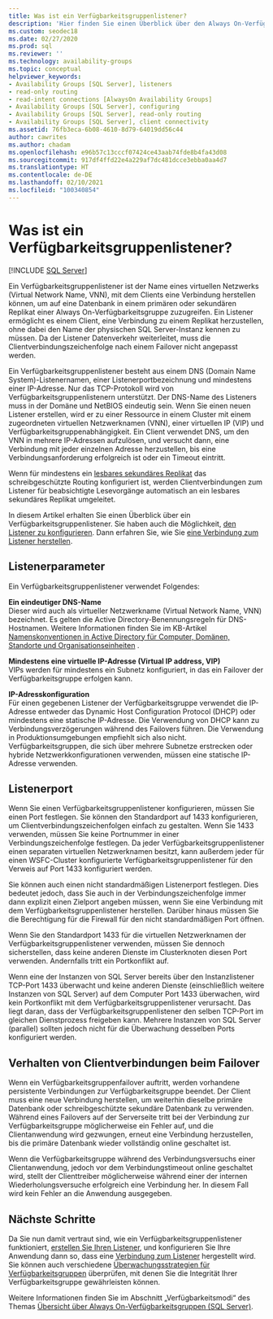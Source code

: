 ```yaml
---
title: Was ist ein Verfügbarkeitsgruppenlistener?
description: 'Hier finden Sie einen Überblick über den Always On-Verfügbarkeitsgruppenlistener und darüber, wie er Datenverkehr automatisch zu einem gewünschten Server weiterleiten kann. '
ms.custom: seodec18
ms.date: 02/27/2020
ms.prod: sql
ms.reviewer: ''
ms.technology: availability-groups
ms.topic: conceptual
helpviewer_keywords:
- Availability Groups [SQL Server], listeners
- read-only routing
- read-intent connections [AlwaysOn Availability Groups]
- Availability Groups [SQL Server], configuring
- Availability Groups [SQL Server], read-only routing
- Availability Groups [SQL Server], client connectivity
ms.assetid: 76fb3eca-6b08-4610-8d79-64019dd56c44
author: cawrites
ms.author: chadam
ms.openlocfilehash: e96b57c13cccf07424ce43aab74fde8b4fa43d08
ms.sourcegitcommit: 917df4ffd22e4a229af7dc481dcce3ebba0aa4d7
ms.translationtype: HT
ms.contentlocale: de-DE
ms.lasthandoff: 02/10/2021
ms.locfileid: "100340854"
---
```

# <a name="what-is-an-availability-group-listener"></a>Was ist ein Verfügbarkeitsgruppenlistener?  
[!INCLUDE [SQL Server](../../../includes/applies-to-version/sqlserver.md)]

Ein Verfügbarkeitsgruppenlistener ist der Name eines virtuellen Netzwerks (Virtual Network Name, VNN), mit dem Clients eine Verbindung herstellen können, um auf eine Datenbank in einem primären oder sekundären Replikat einer Always On-Verfügbarkeitsgruppe zuzugreifen. Ein Listener ermöglicht es einem Client, eine Verbindung zu einem Replikat herzustellen, ohne dabei den Name der physischen SQL Server-Instanz kennen zu müssen. Da der Listener Datenverkehr weiterleitet, muss die Clientverbindungszeichenfolge nach einem Failover nicht angepasst werden. 

Ein Verfügbarkeitsgruppenlistener besteht aus einem DNS (Domain Name System)-Listenernamen, einer Listenerportbezeichnung und mindestens einer IP-Adresse. Nur das TCP-Protokoll wird von Verfügbarkeitsgruppenlistenern unterstützt.  Der DNS-Name des Listeners muss in der Domäne und NetBIOS eindeutig sein.  Wenn Sie einen neuen Listener erstellen, wird er zu einer Ressource in einem Cluster mit einem zugeordneten virtuellen Netzwerknamen (VNN), einer virtuellen IP (VIP) und Verfügbarkeitsgruppenabhängigkeit. Ein Client verwendet DNS, um den VNN in mehrere IP-Adressen aufzulösen, und versucht dann, eine Verbindung mit jeder einzelnen Adresse herzustellen, bis eine Verbindungsanforderung erfolgreich ist oder ein Timeout eintritt.  
  
Wenn für mindestens ein [lesbares sekundäres Replikat](../../../database-engine/availability-groups/windows/active-secondaries-readable-secondary-replicas-always-on-availability-groups.md) das schreibgeschützte Routing konfiguriert ist, werden Clientverbindungen zum Listener für beabsichtigte Lesevorgänge automatisch an ein lesbares sekundäres Replikat umgeleitet. 
  
In diesem Artikel erhalten Sie einen Überblick über ein Verfügbarkeitsgruppenlistener. Sie haben auch die Möglichkeit, [den Listener zu konfigurieren](create-or-configure-an-availability-group-listener-sql-server.md). Dann erfahren Sie, wie Sie [eine Verbindung zum Listener herstellen](listeners-client-connectivity-application-failover.md).
  
  
##  <a name="listener-parameters"></a><a name="AGlConfig"></a> Listenerparameter  

 Ein Verfügbarkeitsgruppenlistener verwendet Folgendes:
  
 **Ein eindeutiger DNS-Name**  
 Dieser wird auch als virtueller Netzwerkname (Virtual Network Name, VNN) bezeichnet. Es gelten die Active Directory-Benennungsregeln für DNS-Hostnamen. Weitere Informationen finden Sie im KB-Artikel [Namenskonventionen in Active Directory für Computer, Domänen, Standorte und Organisationseinheiten](https://support.microsoft.com/kb/909264) .  
  
**Mindestens eine virtuelle IP-Adresse (Virtual IP address, VIP)**  
 VIPs werden für mindestens ein Subnetz konfiguriert, in das ein Failover der Verfügbarkeitsgruppe erfolgen kann.  
  
**IP-Adresskonfiguration**  
 Für einen gegebenen Listener der Verfügbarkeitsgruppe verwendet die IP-Adresse entweder das Dynamic Host Configuration Protocol (DHCP) oder mindestens eine statische IP-Adresse. Die Verwendung von DHCP kann zu Verbindungsverzögerungen während des Failovers führen. Die Verwendung in Produktionsumgebungen empfiehlt sich also nicht. Verfügbarkeitsgruppen, die sich über mehrere Subnetze erstrecken oder hybride Netzwerkkonfigurationen verwenden, müssen eine statische IP-Adresse verwenden. 
 
  
##  <a name="listener-port"></a><a name="SelectListenerPort"></a> Listenerport 
 Wenn Sie einen Verfügbarkeitsgruppenlistener konfigurieren, müssen Sie einen Port festlegen.  Sie können den Standardport auf 1433 konfigurieren, um Clientverbindungszeichenfolgen einfach zu gestalten. Wenn Sie 1433 verwenden, müssen Sie keine Portnummer in einer Verbindungszeichenfolge festlegen. Da jeder Verfügbarkeitsgruppenlistener einen separaten virtuellen Netzwerknamen besitzt, kann außerdem jeder für einen WSFC-Cluster konfigurierte Verfügbarkeitsgruppenlistener für den Verweis auf Port 1433 konfiguriert werden.  
  
 Sie können auch einen nicht standardmäßigen Listenerport festlegen. Dies bedeutet jedoch, dass Sie auch in der Verbindungszeichenfolge immer dann explizit einen Zielport angeben müssen, wenn Sie eine Verbindung mit dem Verfügbarkeitsgruppenlistener herstellen.  Darüber hinaus müssen Sie die Berechtigung für die Firewall für den nicht standardmäßigen Port öffnen.  
  
 Wenn Sie den Standardport 1433 für die virtuellen Netzwerknamen der Verfügbarkeitsgruppenlistener verwenden, müssen Sie dennoch sicherstellen, dass keine anderen Dienste im Clusterknoten diesen Port verwenden. Andernfalls tritt ein Portkonflikt auf.  
  
 Wenn eine der Instanzen von SQL Server bereits über den Instanzlistener TCP-Port 1433 überwacht und keine anderen Dienste (einschließlich weitere Instanzen von SQL Server) auf dem Computer Port 1433 überwachen, wird kein Portkonflikt mit dem Verfügbarkeitsgruppenlistener verursacht.  Das liegt daran, dass der Verfügbarkeitsgruppenlistener den selben TCP-Port im gleichen Dienstprozess freigeben kann.  Mehrere Instanzen von SQL Server (parallel) sollten jedoch nicht für die Überwachung desselben Ports konfiguriert werden.  
  
  
##  <a name="behavior-of-client-connections-on-failover"></a><a name="CCBehaviorOnFailover"></a> Verhalten von Clientverbindungen beim Failover  

 Wenn ein Verfügbarkeitsgruppenfailover auftritt, werden vorhandene persistente Verbindungen zur Verfügbarkeitsgruppe beendet. Der Client muss eine neue Verbindung herstellen, um weiterhin dieselbe primäre Datenbank oder schreibgeschützte sekundäre Datenbank zu verwenden.  Während eines Failovers auf der Serverseite tritt bei der Verbindung zur Verfügbarkeitsgruppe möglicherweise ein Fehler auf, und die Clientanwendung wird gezwungen, erneut eine Verbindung herzustellen, bis die primäre Datenbank wieder vollständig online geschaltet ist.  
  
 Wenn die Verfügbarkeitsgruppe während des Verbindungsversuchs einer Clientanwendung, jedoch vor dem Verbindungstimeout online geschaltet wird, stellt der Clienttreiber möglicherweise während einer der internen Wiederholungsversuche erfolgreich eine Verbindung her. In diesem Fall wird kein Fehler an die Anwendung ausgegeben.  


## <a name="next-steps"></a>Nächste Schritte

Da Sie nun damit vertraut sind, wie ein Verfügbarkeitsgruppenlistener funktioniert, [erstellen Sie Ihren Listener](create-or-configure-an-availability-group-listener-sql-server.md), und konfigurieren Sie Ihre Anwendung dann so, dass eine [Verbindung zum Listener](listeners-client-connectivity-application-failover.md) hergestellt wird. Sie können auch verschiedene [Überwachungsstrategien für Verfügbarkeitsgruppen](monitoring-of-availability-groups-sql-server.md) überprüfen, mit denen Sie die Integrität Ihrer Verfügbarkeitsgruppe gewährleisten können. 

Weitere Informationen finden Sie im Abschnitt „Verfügbarkeitsmodi“ des Themas [Übersicht über Always On-Verfügbarkeitsgruppen &#40;SQL Server&#41;](../../../database-engine/availability-groups/windows/overview-of-always-on-availability-groups-sql-server.md). 
  

  
  

